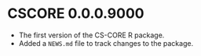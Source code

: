 # CSCORE 0.0.0.9000

* The first version of the CS-CORE R package.
* Added a `NEWS.md` file to track changes to the package.

